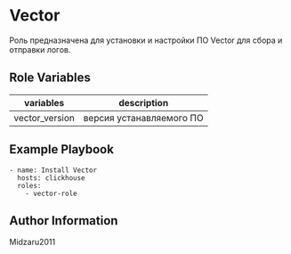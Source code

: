 Vector
=========

Роль предназначена для установки и настройки ПО Vector для сбора и отправки логов.


Role Variables
--------------

| variables | description |
|--------|-----------|
| vector_version | версия устанавляемого ПО |


Example Playbook
----------------
```
- name: Install Vector
  hosts: clickhouse
  roles:
    - vector-role
```

Author Information
------------------

Midzaru2011
